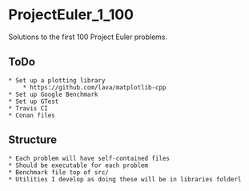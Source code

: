 # ProjectEuler_1_100
Solutions to the first 100 Project Euler problems.

## ToDo
    * Set up a plotting library
        * https://github.com/lava/matplotlib-cpp
    * Set up Google Benchmark
    * Set up GTest
    * Travis CI
    * Conan files

## Structure
    * Each problem will have self-contained files
    * Should be executable for each problem
    * Benchmark file top of src/
    * Utilities I develop as doing these will be in libraries folderl

